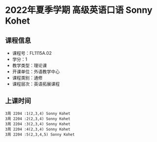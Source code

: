 # 2022年夏季学期 高级英语口语 Sonny Kohet






## 课程信息

- 课程号：FL1115A.02
- 学分：1
- 教学类型：理论课
- 开课单位：外语教学中心
- 课程类别：通修
- 课程层次：英语拓展课程

## 上课时间

```
3周 2204 :1(2,3,4) Sonny Kohet
3周 2204 :2(2,3,4) Sonny Kohet
3周 2204 :3(2,3,4) Sonny Kohet
3周 2204 :4(2,3,4) Sonny Kohet
3周 2204 :5(2,3,4,5) Sonny Kohet
```

